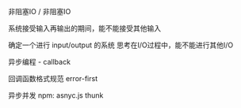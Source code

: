 非阻塞IO / 非阻塞IO

系统接受输入再输出的期间，能不能接受其他输入

确定一个进行 input/output 的系统
思考在I/O过程中，能不能进行其他I/O


异步编程 - callback

回调函数格式规范
error-first


异步并发
npm: asnyc.js
    thunk